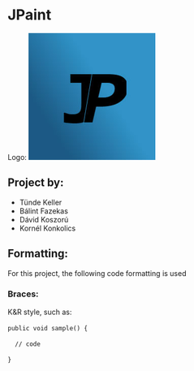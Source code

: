 # JPaint
Logo: 
![JPaint logo](logo.jpg "JPaint")

## Project by: 
- Tünde Keller
- Bálint Fazekas
- Dávid Koszorú
- Kornél Konkolics

## Formatting: 
For this project, the following code formatting is used 

### Braces: 
K&R style, such as: 

`public void sample() {`

`   // code `

`}`
